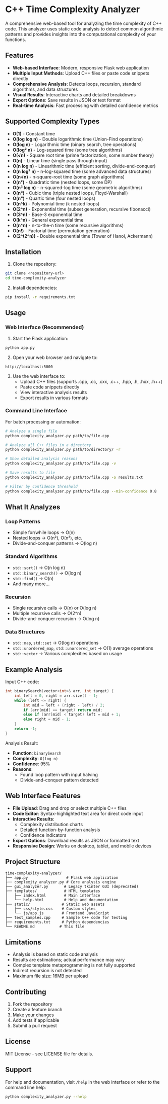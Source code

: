 # C++ Time Complexity Analyzer

A comprehensive web-based tool for analyzing the time complexity of C++ code. This analyzer uses static code analysis to detect common algorithmic patterns and provides insights into the computational complexity of your functions.

## Features

- **Web-based Interface**: Modern, responsive Flask web application
- **Multiple Input Methods**: Upload C++ files or paste code snippets directly
- **Comprehensive Analysis**: Detects loops, recursion, standard algorithms, and data structures
- **Visual Results**: Interactive charts and detailed breakdowns
- **Export Options**: Save results in JSON or text format
- **Real-time Analysis**: Fast processing with detailed confidence metrics

## Supported Complexity Types

- **O(1)** - Constant time
- **O(log log n)** - Double logarithmic time (Union-Find operations)
- **O(log n)** - Logarithmic time (binary search, tree operations)
- **O(log² n)** - Log-squared time (some tree algorithms)
- **O(√n)** - Square root time (prime factorization, some number theory)
- **O(n)** - Linear time (single pass through input)
- **O(n log n)** - Linearithmic time (efficient sorting, divide-and-conquer)
- **O(n log² n)** - n-log-squared time (some advanced data structures)
- **O(n√n)** - n-square-root time (some graph algorithms)
- **O(n²)** - Quadratic time (nested loops, some DP)
- **O(n² log n)** - n-squared-log time (some geometric algorithms)
- **O(n³)** - Cubic time (triple nested loops, Floyd-Warshall)
- **O(n⁴)** - Quartic time (four nested loops)
- **O(n^k)** - Polynomial time (k nested loops)
- **O(2^n)** - Exponential time (subset generation, recursive fibonacci)
- **O(3^n)** - Base-3 exponential time
- **O(k^n)** - General exponential time
- **O(n^n)** - n-to-the-n time (some recursive algorithms)
- **O(n!)** - Factorial time (permutation generation)
- **O(2^(2^n))** - Double exponential time (Tower of Hanoi, Ackermann)

## Installation

1. Clone the repository:
```bash
git clone <repository-url>
cd time-complexity-analyzer
```

2. Install dependencies:
```bash
pip install -r requirements.txt
```

## Usage

### Web Interface (Recommended)

1. Start the Flask application:
```bash
python app.py
```

2. Open your web browser and navigate to:
```
http://localhost:5000
```

3. Use the web interface to:
   - Upload C++ files (supports .cpp, .cc, .cxx, .c++, .hpp, .h, .hxx, .h++)
   - Paste code snippets directly
   - View interactive analysis results
   - Export results in various formats

### Command Line Interface

For batch processing or automation:

```bash
# Analyze a single file
python complexity_analyzer.py path/to/file.cpp

# Analyze all C++ files in a directory
python complexity_analyzer.py path/to/directory/ -r

# Show detailed analysis reasons
python complexity_analyzer.py path/to/file.cpp -v

# Save results to file
python complexity_analyzer.py path/to/file.cpp -o results.txt

# Filter by confidence threshold
python complexity_analyzer.py path/to/file.cpp --min-confidence 0.8
```

## What It Analyzes

### Loop Patterns
- Simple for/while loops → O(n)
- Nested loops → O(n²), O(n³), etc.
- Divide-and-conquer patterns → O(log n)

### Standard Algorithms
- `std::sort()` → O(n log n)
- `std::binary_search()` → O(log n)
- `std::find()` → O(n)
- And many more...

### Recursion
- Single recursive calls → O(n) or O(log n)
- Multiple recursive calls → O(2^n)
- Divide-and-conquer recursion → O(log n)

### Data Structures
- `std::map`, `std::set` → O(log n) operations
- `std::unordered_map`, `std::unordered_set` → O(1) average operations
- `std::vector` → Various complexities based on usage

## Example Analysis

Input C++ code:
```cpp
int binarySearch(vector<int>& arr, int target) {
    int left = 0, right = arr.size() - 1;
    while (left <= right) {
        int mid = left + (right - left) / 2;
        if (arr[mid] == target) return mid;
        else if (arr[mid] < target) left = mid + 1;
        else right = mid - 1;
    }
    return -1;
}
```

Analysis Result:
- **Function**: `binarySearch`
- **Complexity**: `O(log n)`
- **Confidence**: 95%
- **Reasons**: 
  - Found loop pattern with input halving
  - Divide-and-conquer pattern detected

## Web Interface Features

- **File Upload**: Drag and drop or select multiple C++ files
- **Code Editor**: Syntax-highlighted text area for direct code input
- **Interactive Results**: 
  - Complexity distribution charts
  - Detailed function-by-function analysis
  - Confidence indicators
- **Export Options**: Download results as JSON or formatted text
- **Responsive Design**: Works on desktop, tablet, and mobile devices

## Project Structure

```
time-complexity-analyzer/
├── app.py                 # Flask web application
├── complexity_analyzer.py # Core analysis engine
├── gui_analyzer.py       # Legacy tkinter GUI (deprecated)
├── templates/            # HTML templates
│   ├── index.html        # Main interface
│   └── help.html         # Help and documentation
├── static/              # Static web assets
│   ├── css/style.css    # Custom styles
│   └── js/app.js        # Frontend JavaScript
├── test_samples.cpp     # Sample C++ code for testing
├── requirements.txt     # Python dependencies
└── README.md           # This file
```

## Limitations

- Analysis is based on static code analysis
- Results are estimations; actual performance may vary
- Complex template metaprogramming is not fully supported
- Indirect recursion is not detected
- Maximum file size: 16MB per upload

## Contributing

1. Fork the repository
2. Create a feature branch
3. Make your changes
4. Add tests if applicable
5. Submit a pull request

## License

MIT License - see LICENSE file for details.

## Support

For help and documentation, visit `/help` in the web interface or refer to the command line help:
```bash
python complexity_analyzer.py --help
```